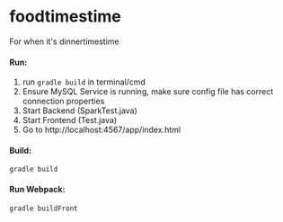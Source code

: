 # foodtimestime
For when it's dinnertimestime

#### Run:
1) run `gradle build` in terminal/cmd
2) Ensure MySQL Service is running, make sure config file has correct connection properties
3) Start Backend (SparkTest.java)
4) Start Frontend (Test.java)
5) Go to http://localhost:4567/app/index.html

#### Build:
`gradle build`
#### Run Webpack:
`gradle buildFront`
